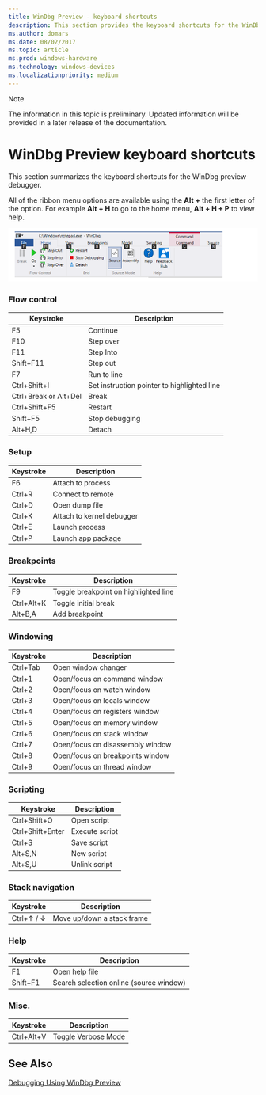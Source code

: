 ```yaml
---
title: WinDbg Preview - keyboard shortcuts
description: This section provides the keyboard shortcuts for the WinDbg preview debugger.
ms.author: domars
ms.date: 08/02/2017
ms.topic: article
ms.prod: windows-hardware
ms.technology: windows-devices
ms.localizationpriority: medium
---
```



> [!NOTE]
> The information in this topic is preliminary. Updated information will be provided in a later release of the documentation. 
>

# WinDbg Preview keyboard shortcuts 

This section summarizes the keyboard shortcuts for the  WinDbg preview debugger.

All of the ribbon menu options are available using the **Alt +** the first letter of the option. For example **Alt + H** to go to the home menu, **Alt + H + P** to view help.

![Screen shot of home menu showing letters uses for quick keys for ribbon](images/windbgx-ribbon-home-menu-alt-keys.png)


### Flow control

| Keystroke     | Description             |
| ------------- |-------------------------|
 F5	| Continue 
F10		| Step over 
F11		| Step Into
Shift+F11 	| 	Step out
F7		| Run to line
Ctrl+Shift+I 	| 	Set instruction pointer to highlighted line
Ctrl+Break or Alt+Del 	|  	Break
Ctrl+Shift+F5 	| 	Restart
Shift+F5  	| 	Stop debugging
Alt+H,D		| Detach



### Setup

| Keystroke     | Description             |
| ------------- |-------------------------|
F6		|   Attach to process
Ctrl+R		|   	Connect to remote
Ctrl+D		|   	Open dump file
Ctrl+K		|   	Attach to kernel debugger
Ctrl+E		|   	Launch process
Ctrl+P		|   	Launch app package

### Breakpoints 		

| Keystroke     | Description             |
| ------------- |-------------------------|  
F9			|  Toggle breakpoint on highlighted line
Ctrl+Alt+K		|  	Toggle initial break
Alt+B,A			|  Add breakpoint

### Windowing

| Keystroke     | Description             |
| ------------- |-------------------------|
Ctrl+Tab		|   	Open window changer
Ctrl+1		|   	Open/focus on command window
Ctrl+2		|   	Open/focus on watch window
Ctrl+3		|   	Open/focus on locals window
Ctrl+4		|   	Open/focus on registers window
Ctrl+5		|   	Open/focus on memory window
Ctrl+6		|   	Open/focus on stack window
Ctrl+7		|   	Open/focus on disassembly window
Ctrl+8		|   	Open/focus on breakpoints window
Ctrl+9		|   	Open/focus on thread window


### Scripting

| Keystroke      | Description             |
| -------------- |-------------------------|
Ctrl+Shift+O	 |   	Open script
Ctrl+Shift+Enter |   	Execute script
Ctrl+S		     |   	Save script
Alt+S,N			 |      New script
Alt+S,U		     |   	Unlink script


### Stack navigation
| Keystroke     | Description             |
| ------------- |-------------------------|
Ctrl+↑ / ↓		|   Move up/down a stack frame


### Help 
| Keystroke     | Description             |
| ------------- |-------------------------|
F1	          	|   	Open help file
Shift+F1		|   	Search selection online (source window)


### Misc.  
| Keystroke     | Description             |
| ------------- |-------------------------|
Ctrl+Alt+V     	|   	Toggle Verbose Mode




## See Also

[Debugging Using WinDbg Preview](debugging-using-windbg-preview.md)
 





